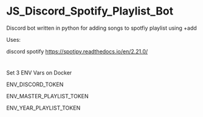 # JS_Discord_Spotify_Playlist_Bot
 Discord bot written in python for adding songs to spotfiy playlist using +add <spotify url>

Uses:

discord
spotify https://spotipy.readthedocs.io/en/2.21.0/ 


#
Set 3 ENV Vars on Docker

ENV_DISCORD_TOKEN

ENV_MASTER_PLAYLIST_TOKEN

ENV_YEAR_PLAYLIST_TOKEN
